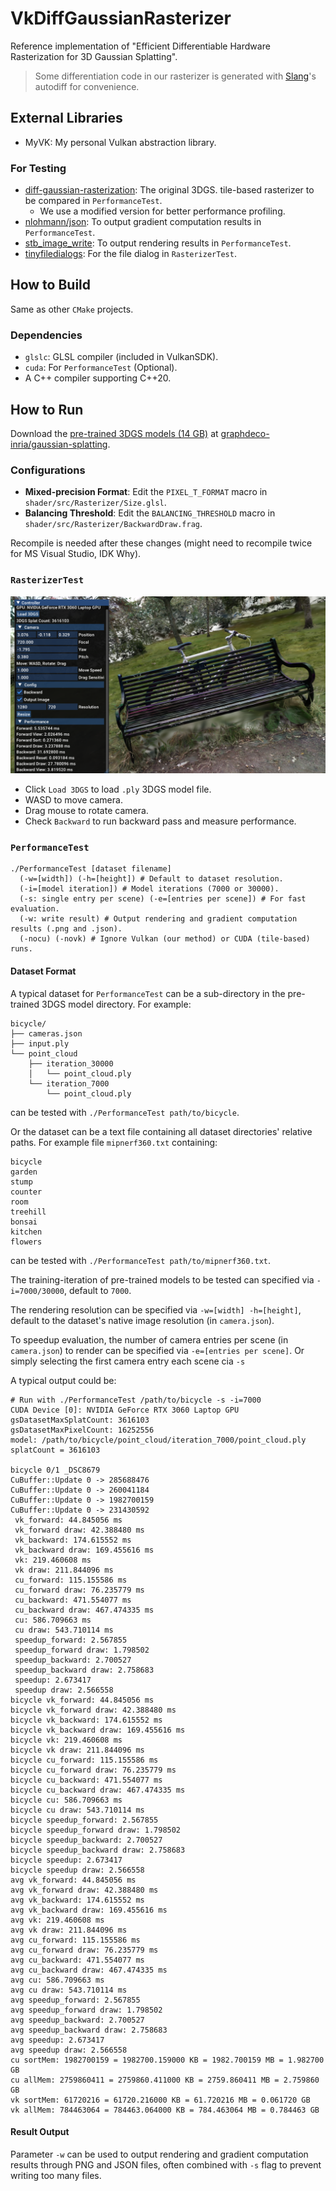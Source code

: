# VkDiffGaussianRasterizer

Reference implementation of "Efficient Differentiable Hardware Rasterization for 3D Gaussian Splatting".

> Some differentiation code in our rasterizer is generated with [Slang](https://github.com/shader-slang/slang)'s autodiff for convenience.

## External Libraries

- MyVK: My personal Vulkan abstraction library.

### For Testing

- [diff-gaussian-rasterization](https://github.com/graphdeco-inria/diff-gaussian-rasterization): The original 3DGS.
  tile-based rasterizer to be compared in `PerformanceTest`.
    - We use a modified version for better performance profiling.
- [nlohmann/json](https://github.com/nlohmann/json): To output gradient computation results in `PerformanceTest`.
- [stb_image_write](https://github.com/nothings/stb): To output rendering results in `PerformanceTest`.
- [tinyfiledialogs](https://sourceforge.net/projects/tinyfiledialogs/): For the file dialog in `RasterizerTest`.

## How to Build

Same as other `CMake` projects.

### Dependencies

- `glslc`: GLSL compiler (included in VulkanSDK).
- `cuda`: For `PerformanceTest` (Optional).
- A C++ compiler supporting C++20.

## How to Run

Download the [pre-trained 3DGS models (14 GB)](https://repo-sam.inria.fr/fungraph/3d-gaussian-splatting/datasets/pretrained/models.zip)
at [graphdeco-inria/gaussian-splatting](https://github.com/graphdeco-inria/gaussian-splatting).

### Configurations

- **Mixed-precision Format**: Edit the `PIXEL_T_FORMAT` macro in `shader/src/Rasterizer/Size.glsl`.
- **Balancing Threshold**: Edit the `BALANCING_THRESHOLD` macro in `shader/src/Rasterizer/BackwardDraw.frag`.

Recompile is needed after these changes (might need to recompile twice for MS Visual Studio, IDK Why).

### `RasterizerTest`

![](screenshot/rasterizertest.png)

- Click `Load 3DGS` to load `.ply` 3DGS model file.
- WASD to move camera.
- Drag mouse to rotate camera.
- Check `Backward` to run backward pass and measure performance.

### `PerformanceTest`

```shell
./PerformanceTest [dataset filename]
  (-w=[width]) (-h=[height]) # Default to dataset resolution.
  (-i=[model iteration]) # Model iterations (7000 or 30000).
  (-s: single entry per scene) (-e=[entries per scene]) # For fast evaluation.
  (-w: write result) # Output rendering and gradient computation results (.png and .json).
  (-nocu) (-novk) # Ignore Vulkan (our method) or CUDA (tile-based) runs.
```

#### Dataset Format

A typical dataset for `PerformanceTest` can be a sub-directory in the pre-trained 3DGS model directory. For example:
```
bicycle/
├── cameras.json
├── input.ply
└── point_cloud
    ├── iteration_30000
    │   └── point_cloud.ply
    └── iteration_7000
        └── point_cloud.ply
```
can be tested with `./PerformanceTest path/to/bicycle`.

Or the dataset can be a text file containing all dataset directories' relative paths. For example file `mipnerf360.txt`
containing:
```
bicycle
garden
stump
counter
room
treehill
bonsai
kitchen
flowers
```
can be tested with `./PerformanceTest path/to/mipnerf360.txt`.

The training-iteration of pre-trained models to be tested can specified via `-i=7000/30000`, default to `7000`.

The rendering resolution can be specified via `-w=[width] -h=[height]`, default to the dataset's native image resolution (in `camera.json`).

To speedup evaluation, the number of camera entries per scene (in `camera.json`) to render can be specified via `-e=[entries per scene]`. Or simply selecting the first camera entry each scene cia `-s`

A typical output could be:

```
# Run with ./PerformanceTest /path/to/bicycle -s -i=7000
CUDA Device [0]: NVIDIA GeForce RTX 3060 Laptop GPU
gsDatasetMaxSplatCount: 3616103
gsDatasetMaxPixelCount: 16252556
model: /path/to/bicycle/point_cloud/iteration_7000/point_cloud.ply
splatCount = 3616103

bicycle 0/1 _DSC8679
CuBuffer::Update 0 -> 285688476
CuBuffer::Update 0 -> 260041184
CuBuffer::Update 0 -> 1982700159
CuBuffer::Update 0 -> 231430592
 vk_forward: 44.845056 ms
 vk_forward draw: 42.388480 ms
 vk_backward: 174.615552 ms
 vk_backward draw: 169.455616 ms
 vk: 219.460608 ms
 vk draw: 211.844096 ms
 cu_forward: 115.155586 ms
 cu_forward draw: 76.235779 ms
 cu_backward: 471.554077 ms
 cu_backward draw: 467.474335 ms
 cu: 586.709663 ms
 cu draw: 543.710114 ms
 speedup_forward: 2.567855
 speedup_forward draw: 1.798502
 speedup_backward: 2.700527
 speedup_backward draw: 2.758683
 speedup: 2.673417
 speedup draw: 2.566558
bicycle vk_forward: 44.845056 ms
bicycle vk_forward draw: 42.388480 ms
bicycle vk_backward: 174.615552 ms
bicycle vk_backward draw: 169.455616 ms
bicycle vk: 219.460608 ms
bicycle vk draw: 211.844096 ms
bicycle cu_forward: 115.155586 ms
bicycle cu_forward draw: 76.235779 ms
bicycle cu_backward: 471.554077 ms
bicycle cu_backward draw: 467.474335 ms
bicycle cu: 586.709663 ms
bicycle cu draw: 543.710114 ms
bicycle speedup_forward: 2.567855
bicycle speedup_forward draw: 1.798502
bicycle speedup_backward: 2.700527
bicycle speedup_backward draw: 2.758683
bicycle speedup: 2.673417
bicycle speedup draw: 2.566558
avg vk_forward: 44.845056 ms
avg vk_forward draw: 42.388480 ms
avg vk_backward: 174.615552 ms
avg vk_backward draw: 169.455616 ms
avg vk: 219.460608 ms
avg vk draw: 211.844096 ms
avg cu_forward: 115.155586 ms
avg cu_forward draw: 76.235779 ms
avg cu_backward: 471.554077 ms
avg cu_backward draw: 467.474335 ms
avg cu: 586.709663 ms
avg cu draw: 543.710114 ms
avg speedup_forward: 2.567855
avg speedup_forward draw: 1.798502
avg speedup_backward: 2.700527
avg speedup_backward draw: 2.758683
avg speedup: 2.673417
avg speedup draw: 2.566558
cu sortMem: 1982700159 = 1982700.159000 KB = 1982.700159 MB = 1.982700 GB
cu allMem: 2759860411 = 2759860.411000 KB = 2759.860411 MB = 2.759860 GB
vk sortMem: 61720216 = 61720.216000 KB = 61.720216 MB = 0.061720 GB
vk allMem: 784463064 = 784463.064000 KB = 784.463064 MB = 0.784463 GB
```

#### Result Output
Parameter `-w` can be used to output rendering and gradient computation results through PNG and JSON files, often combined with `-s` flag to prevent writing too many files.